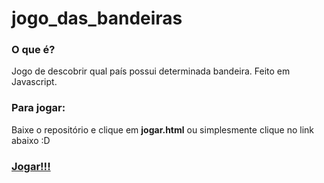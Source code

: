 # jogo_das_bandeiras

### O que é? ###

Jogo de descobrir qual país possui determinada bandeira.
Feito em Javascript.

### Para jogar: ###

Baixe o repositório e clique em **jogar.html**
ou simplesmente clique no link abaixo :D

### [Jogar!!!](https://vlx2000.github.io/jogo_das_bandeiras/jogar.html) ###
